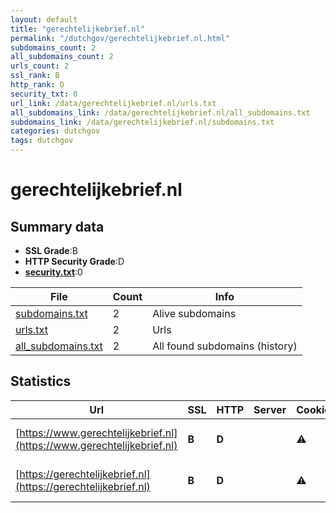 ```yaml
---
layout: default
title: "gerechtelijkebrief.nl"
permalink: "/dutchgov/gerechtelijkebrief.nl.html"
subdomains_count: 2
all_subdomains_count: 2
urls_count: 2
ssl_rank: B
http_rank: D
security_txt: 0
url_link: /data/gerechtelijkebrief.nl/urls.txt
all_subdomains_link: /data/gerechtelijkebrief.nl/all_subdomains.txt
subdomains_link: /data/gerechtelijkebrief.nl/subdomains.txt
categories: dutchgov
tags: dutchgov
---
```



# gerechtelijkebrief.nl
## Summary data


 - **SSL Grade**:B
 - **HTTP Security Grade**:D
 - **[security.txt](https://www.digitaleoverheid.nl/nieuws/standaard-security-txt-nu-verplicht-voor-overheid/)**:0


| File       | Count | Info |
|------------|-------|------|
|[subdomains.txt](/DutchGovScope/data/gerechtelijkebrief.nl/subdomains.txt)|2|Alive subdomains|
|[urls.txt](/DutchGovScope/data/gerechtelijkebrief.nl/urls.txt)|2|Urls|
|[all_subdomains.txt](/DutchGovScope/data/gerechtelijkebrief.nl/all_subdomains.txt)|2|All found subdomains (history)|


## Statistics


| Url | SSL | HTTP | Server | Cookie | HSTS | CORS | CTO | CSP | XFO | XXP | RP |FP| Tech |Title |
|--------|-------|-------|------|------|------|------|------|------|------|------|------|------|------|------|
|[https://www.gerechtelijkebrief.nl](https://www.gerechtelijkebrief.nl)| **B**| **D**||:warning: |:white_check_mark: | | | | | | :white_check_mark: | |HSTS Microsoft ASP.NET|Gerechtelijke br...|
|[https://gerechtelijkebrief.nl](https://gerechtelijkebrief.nl)| **B**| **D**||:warning: |:white_check_mark: | | | | | | :white_check_mark: | |HSTS Microsoft ASP.NET|Document Moved|

